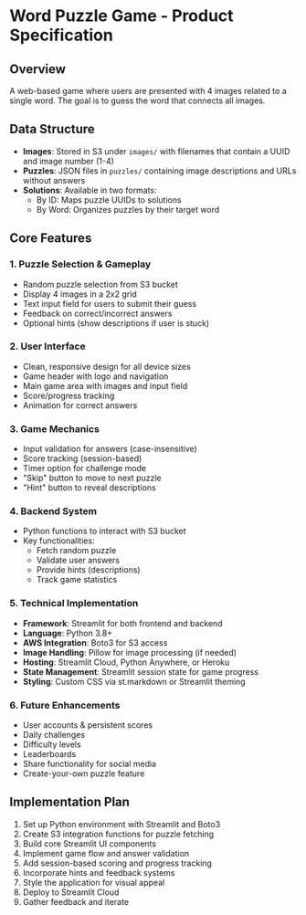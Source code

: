 # Word Puzzle Game - Product Specification

## Overview
A web-based game where users are presented with 4 images related to a single word. The goal is to guess the word that connects all images.

## Data Structure
- **Images**: Stored in S3 under `images/` with filenames that contain a UUID and image number (1-4)
- **Puzzles**: JSON files in `puzzles/` containing image descriptions and URLs without answers
- **Solutions**: Available in two formats:
  - By ID: Maps puzzle UUIDs to solutions
  - By Word: Organizes puzzles by their target word

## Core Features

### 1. Puzzle Selection & Gameplay
- Random puzzle selection from S3 bucket
- Display 4 images in a 2x2 grid
- Text input field for users to submit their guess
- Feedback on correct/incorrect answers
- Optional hints (show descriptions if user is stuck)

### 2. User Interface
- Clean, responsive design for all device sizes
- Game header with logo and navigation
- Main game area with images and input field
- Score/progress tracking
- Animation for correct answers

### 3. Game Mechanics
- Input validation for answers (case-insensitive)
- Score tracking (session-based)
- Timer option for challenge mode
- "Skip" button to move to next puzzle
- "Hint" button to reveal descriptions

### 4. Backend System
- Python functions to interact with S3 bucket
- Key functionalities:
  - Fetch random puzzle
  - Validate user answers
  - Provide hints (descriptions)
  - Track game statistics

### 5. Technical Implementation
- **Framework**: Streamlit for both frontend and backend
- **Language**: Python 3.8+
- **AWS Integration**: Boto3 for S3 access
- **Image Handling**: Pillow for image processing (if needed)
- **Hosting**: Streamlit Cloud, Python Anywhere, or Heroku
- **State Management**: Streamlit session state for game progress
- **Styling**: Custom CSS via st.markdown or Streamlit theming

### 6. Future Enhancements
- User accounts & persistent scores
- Daily challenges
- Difficulty levels
- Leaderboards
- Share functionality for social media
- Create-your-own puzzle feature

## Implementation Plan
1. Set up Python environment with Streamlit and Boto3
2. Create S3 integration functions for puzzle fetching
3. Build core Streamlit UI components
4. Implement game flow and answer validation
5. Add session-based scoring and progress tracking
6. Incorporate hints and feedback systems
7. Style the application for visual appeal
8. Deploy to Streamlit Cloud
9. Gather feedback and iterate 